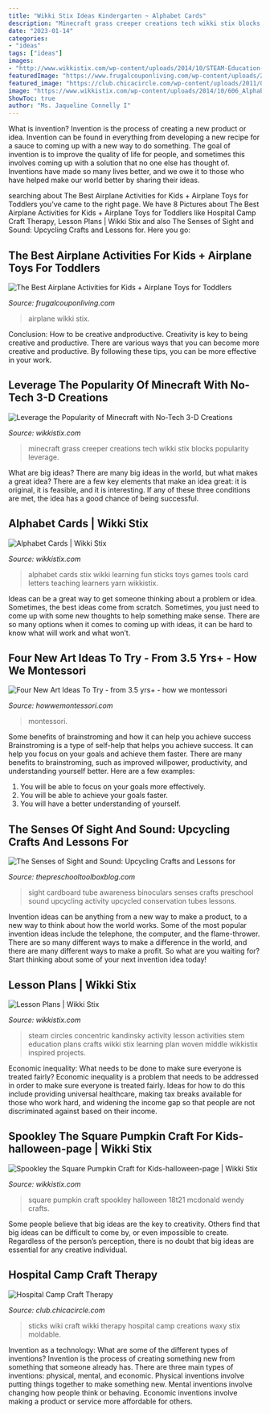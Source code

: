 ```yaml
---
title: "Wikki Stix Ideas Kindergarten ~ Alphabet Cards"
description: "Minecraft grass creeper creations tech wikki stix blocks popularity leverage"
date: "2023-01-14"
categories:
- "ideas"
tags: ["ideas"]
images:
- "http://www.wikkistix.com/wp-content/uploads/2014/10/STEAM-Education-Kandinsky-Concentric-Circles.jpg"
featuredImage: "https://www.frugalcouponliving.com/wp-content/uploads/2017/04/airplane-ideas-for-kids-and-toddlers-683x1024.jpg"
featured_image: "https://club.chicacircle.com/wp-content/uploads/2011/07/wiki-creations.jpg"
image: "https://www.wikkistix.com/wp-content/uploads/2014/10/606_Alphabet_Cards.jpg"
ShowToc: true
author: "Ms. Jaqueline Connelly I"
---
```



What is invention?
Invention is the process of creating a new product or idea. Invention can be found in everything from developing a new recipe for a sauce to coming up with a new way to do something. The goal of invention is to improve the quality of life for people, and sometimes this involves coming up with a solution that no one else has thought of. Inventions have made so many lives better, and we owe it to those who have helped make our world better by sharing their ideas.

	

		
searching about The Best Airplane Activities for Kids + Airplane Toys for Toddlers you've came to the right page. We have 8 Pictures about The Best Airplane Activities for Kids + Airplane Toys for Toddlers like Hospital Camp Craft Therapy, Lesson Plans | Wikki Stix and also The Senses of Sight and Sound: Upcycling Crafts and Lessons for. Here you go:
		
    
## The Best Airplane Activities For Kids + Airplane Toys For Toddlers

<img loading=lazy src="https://www.frugalcouponliving.com/wp-content/uploads/2017/04/airplane-ideas-for-kids-and-toddlers-683x1024.jpg" onerror="this.onerror=null;this.src='https://tse4.mm.bing.net/th?id=OIP.-inAGP_azi7NXK5R3T377wHaLG&amp;pid=15.1';" alt="The Best Airplane Activities for Kids + Airplane Toys for Toddlers">

_Source: frugalcouponliving.com_

>airplane wikki stix. 

	

Conclusion: How to be creative andproductive.
Creativity is key to being creative and productive. There are various ways that you can become more creative and productive. By following these tips, you can be more effective in your work.

    
## Leverage The Popularity Of Minecraft With No-Tech 3-D Creations

<img loading=lazy src="https://www.wikkistix.com/wp-content/uploads/2016/08/Wikki-Stix-Minecraft-Creeper-Craft-for-Kids.jpg" onerror="this.onerror=null;this.src='https://tse4.mm.bing.net/th?id=OIP.m57K80zAw8mkg-zCWpQJPAHaHe&amp;pid=15.1';" alt="Leverage the Popularity of Minecraft with No-Tech 3-D Creations">

_Source: wikkistix.com_

>minecraft grass creeper creations tech wikki stix blocks popularity leverage. 

	

What are big ideas?
There are many big ideas in the world, but what makes a great idea? There are a few key elements that make an idea great: it is original, it is feasible, and it is interesting. If any of these three conditions are met, the idea has a good chance of being successful.

    
## Alphabet Cards | Wikki Stix

<img loading=lazy src="https://www.wikkistix.com/wp-content/uploads/2014/10/606_Alphabet_Cards.jpg" onerror="this.onerror=null;this.src='https://tse2.mm.bing.net/th?id=OIP.Gl-FN68bCnFgBFh4JUM6wwHaHa&amp;pid=15.1';" alt="Alphabet Cards | Wikki Stix">

_Source: wikkistix.com_

>alphabet cards stix wikki learning fun sticks toys games tools card letters teaching learners yarn wikkistix. 

	

Ideas can be a great way to get someone thinking about a problem or idea. Sometimes, the best ideas come from scratch. Sometimes, you just need to come up with some new thoughts to help something make sense. There are so many options when it comes to coming up with ideas, it can be hard to know what will work and what won’t.

    
## Four New Art Ideas To Try - From 3.5 Yrs+ - How We Montessori

<img loading=lazy src="https://www.howwemontessori.com/.a/6a0147e1d4f40f970b0278802c3ae7200d-600wi" onerror="this.onerror=null;this.src='https://tse3.mm.bing.net/th?id=OIP.ygtQbWf9ddKfxMgtjhi99gHaFj&amp;pid=15.1';" alt="Four New Art Ideas To Try - from 3.5 yrs+ - how we montessori">

_Source: howwemontessori.com_

>montessori. 

	

Some benefits of brainstroming and how it can help you achieve success
Brainstroming is a type of self-help that helps you achieve success. It can help you focus on your goals and achieve them faster. There are many benefits to brainstroming, such as improved willpower, productivity, and understanding yourself better. Here are a few examples: 
1) You will be able to focus on your goals more effectively.
2) You will be able to achieve your goals faster.
3) You will have a better understanding of yourself.

    
## The Senses Of Sight And Sound: Upcycling Crafts And Lessons For

<img loading=lazy src="http://thepreschooltoolboxblog.com/wp-content/uploads/2014/02/Cardboard-Tube-Binoculars-001.jpg" onerror="this.onerror=null;this.src='https://tse4.mm.bing.net/th?id=OIP.uf0_zuLgo6gXE19eKVielQHaEz&amp;pid=15.1';" alt="The Senses of Sight and Sound: Upcycling Crafts and Lessons for">

_Source: thepreschooltoolboxblog.com_

>sight cardboard tube awareness binoculars senses crafts preschool sound upcycling activity upcycled conservation tubes lessons. 

	

Invention ideas can be anything from a new way to make a product, to a new way to think about how the world works. Some of the most popular invention ideas include the telephone, the computer, and the flame-thrower. There are so many different ways to make a difference in the world, and there are many different ways to make a profit. So what are you waiting for? Start thinking about some of your next invention idea today!

    
## Lesson Plans | Wikki Stix

<img loading=lazy src="http://www.wikkistix.com/wp-content/uploads/2014/10/STEAM-Education-Kandinsky-Concentric-Circles.jpg" onerror="this.onerror=null;this.src='https://tse3.mm.bing.net/th?id=OIP.bFR1JTXAkv663YI8hrWCYwHaHa&amp;pid=15.1';" alt="Lesson Plans | Wikki Stix">

_Source: wikkistix.com_

>steam circles concentric kandinsky activity lesson activities stem education plans crafts wikki stix learning plan woven middle wikkistix inspired projects. 

	

Economic inequality: What needs to be done to make sure everyone is treated fairly?
Economic inequality is a problem that needs to be addressed in order to make sure everyone is treated fairly. Ideas for how to do this include providing universal healthcare, making tax breaks available for those who work hard, and widening the income gap so that people are not discriminated against based on their income.

    
## Spookley The Square Pumpkin Craft For Kids-halloween-page | Wikki Stix

<img loading=lazy src="https://www.wikkistix.com/wp-content/uploads/2016/09/Spookley-the-Square-Pumpkin-Craft-for-Kids-halloween-page-1.jpg" onerror="this.onerror=null;this.src='https://tse2.mm.bing.net/th?id=OIP.7DXtsUYplPZtVlNtXvb2JAHaHa&amp;pid=15.1';" alt="Spookley the Square Pumpkin Craft for Kids-halloween-page | Wikki Stix">

_Source: wikkistix.com_

>square pumpkin craft spookley halloween 18t21 mcdonald wendy crafts. 

	

Some people believe that big ideas are the key to creativity. Others find that big ideas can be difficult to come by, or even impossible to create. Regardless of the person’s perception, there is no doubt that big ideas are essential for any creative individual.

    
## Hospital Camp Craft Therapy

<img loading=lazy src="https://club.chicacircle.com/wp-content/uploads/2011/07/wiki-creations.jpg" onerror="this.onerror=null;this.src='https://tse3.mm.bing.net/th?id=OIP.2xIQON030X6P-CZhK7pPKwHaEl&amp;pid=15.1';" alt="Hospital Camp Craft Therapy">

_Source: club.chicacircle.com_

>sticks wiki craft wikki therapy hospital camp creations waxy stix moldable. 

	

Invention as a technology: What are some of the different types of inventions?
Invention is the process of creating something new from something that someone already has. There are three main types of inventions: physical, mental, and economic. Physical inventions involve putting things together to make something new. Mental inventions involve changing how people think or behaving. Economic inventions involve making a product or service more affordable for others.

